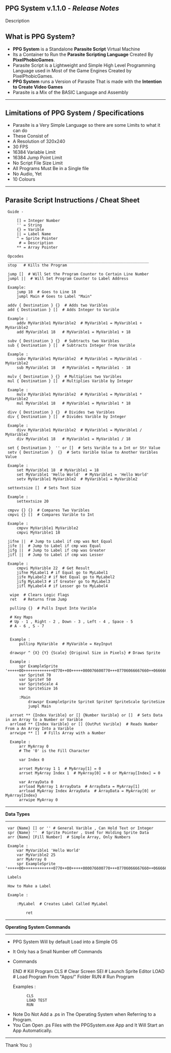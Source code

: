 ﻿
**PPG System v.1.1.0 *- Release Notes***
----
Description 

What is **PPG System**?
--
 - **PPG System** is a Standalone **Parasite Script** Virtual Machine 
 -  Its a Container to Run the **Parasite Scripting Language** Created By **PixelPhobicGames**.
 - Parasite Script is a Lightweight and Simple High Level Programming Language used in Most  of the Game Engines Created by PixelPhobicGames.
 - **PPG System** runs a Version of Parasite That is made with the **Intention to Create Video Games**
 - Parasite is a Mix of the BASIC Language and Assembly 
---
Limitations of PPG System / Specifications
---
 - Parasite is a Very Simple Language so there are some Limits to what it can do 
 - These Consist of 
 - A Resolution of 320x240 
 - 30 FPS
 - 16384 Variable Limit 
 - 16384 Jump Point Limit 
 -  No Script File Size Limit 
 - All Programs Must Be in a Single file 
 - No Audio, Yet
 - 10 Colours
 
---
**Parasite Script Instructions / Cheat Sheet** 
---
	 Guide - 
	 
		 [] = Integer Number 
		 '' = String
		 {} = Varible 
		 || = Label Name
		 ^ = Sprite Pointer
		  # = Description
		 ** = Array Pointer
	 
	 Opcodes
	 ______________________________________________________________
	 stop   # Kills the Program
	 
	 jump []  # Will Set the Program Counter to Certain Line Number
	 jumpl ||  # Will Set Program Counter to Label Address
	 
	 Example:
		 jump 18  # Goes to Line 18
		 jumpl Main # Goes to Label "Main"
		 
	 addv { Destination } {}  # Adds two Varibles 
	 add { Destination } []  # Adds Integer to Varible
	 
	 Example :
		 addv MyVarible1 MyVarible2  # MyVarible1 = MyVarible1 + MyVarible2
		 add MyVarible1 18   # MyVarible1 = MyVarible1 + 18
		 
	 subv { Destination } {}  # Subtracts two Varibles 
	 sub { Destination } []  # Subtracts Integer from Varible
	 
	 Example :
		 subv MyVarible1 MyVarible2  # MyVarible1 = MyVarible1 - MyVarible2
		 sub MyVarible1 18   # MyVarible1 = MyVarible1 - 18
		 
	 mulv { Destination } {}  # Multiplies two Varibles 
	 mul { Destination } []  # Multiplies Varible by Integer

	 Example :
		 mulv MyVarible1 MyVarible2  # MyVarible1 = MyVarible1 * MyVarible2
		 mul MyVarible1 18   # MyVarible1 = MyVarible1 * 18
	 
	 divv { Destination } {}  # Divides two Varibles 
	 div { Destination } []  # Divides Varible by Integer
	 
	 Example :
		 divv MyVarible1 MyVarible2  # MyVarible1 = MyVarible1 / MyVarible2
		 div MyVarible1 18   # MyVarible1 = MyVarible1 / 18
	 
	 set { Destination }  '' or []  # Sets Varible to a Int or Str Value
	 setv { Destination }  {}  # Sets Varible Value to Another Varibles Value

	 Example :
		 set MyVarible1 18  # MyVarible1 = 18
		 set MyVarible1 'Hello World'  # MyVarible1 = 'Hello World'
		 setv MyVarible1 MyVarible2  # MyVarible1 = MyVarible2
	 
	 settextsize []  # Sets Text Size
	 
	 Example :
		 settextsize 20

     cmpvv {} {}  # Compares Two Varibles
     cmpvi {} []  # Compares Varible to Int
	 
	 Example :
		 cmpvv MyVarible1 MyVarible2 
		 cmpvi MyVarible1 18
	
	 jifne ||  # Jump to Label if cmp was Not Equal
	 jife ||  # Jump to Label if cmp was Equal 
	 jifg ||  # Jump to Label if cmp was Greater
	 jifl ||  # Jump to Label if cmp was Lesser
	
	 Example :
		 cmpvi MyVarible 22  # Get Result
		 jifne MyLabel1 # if Equal go to MyLabel1
		 jife MyLabel2 # if Not Equal go to MyLabel2
		 jifg MyLabel3 # if Greater go to MyLabel3
		 jifl MyLabel4 # if Lesser go to MyLabel4

	  wipe  # Clears Logic Flags 
	  ret   # Returns from Jump 
	  
	  pullinp {}  # Pulls Input Into Varible 
	  
	  # Key Maps
	  # Up - 1 , Right - 2 , Down - 3 , Left - 4 , Space - 5
	  # A - 6 , S - 7
	  
	  
	  Example :
		  pullinp MyVarible  # MyVarible = KeyInput

	  drawspr ^ {X} {Y} {Scale} {Original Size in Pixels} # Draws Sprite
	  
	  Example :
		  spr ExampleSprite '+++++00+++++++++++++0770++00+++++000076600770+++07706066667660++06666666606660++066600666666660++06676000066660++07666666666660+067776666607666006777666666006600666776666666660+966776666666660++9966669966669+++++9999++9999+++++++++++++++++++++++++++++++++++'
		  var SpriteX 70
		  var SpriteY 50
		  var SpriteScale 4
		  var SpriteSize 16
		  
		  :Main
		      drawspr ExampleSprite SpriteX SpriteY SpriteScale SpriteSize
		      jumpl Main
		      
	  arrset ** {Index Varible} or [] {Number Varible} or []  # Sets Data in an Array to a Number or Varible 
	  arrload ** {Index Varible} or [] {OutPut Varible}  # Reads Number From a An Array Into a Varible
	  arrwipe ** []  # Fills Array with a Number

	  Example :
		  arr MyArray 0  
		  # The '0' is the Fill Character
		  
		  var Index 0
		  
		  arrset MyArray 1 1  # MyArray[1] = 0
		  arrset MyArray Index 1  # MyArray[0] = 0 or MyArray[Index] = 0
		  
		  var ArrayData 0
		  arrload MyArray 1 ArrayData  # ArrayData = MyArray[1]
		  arrload MyArray Index ArrayData  # ArrayData = MyArray[0] or MyArray[Index}
		  arrwipe MyArray 0
		  
		  
		  
___
**Data Types**
___
	 var {Name} [] or '' # General Varible , Can Hold Text or Integer
	 spr {Name} ''  # Sprite Pointer , Used for Holding Sprite Data
	 arr {Name} [Fill Number]  # Simple Array, Only Numbers 
	 
	 Example :
		 var MyVarible1 'Hello World'
		 var MyVarible2 25
		 arr MyArray 0
		 spr ExampleSprite '+++++00+++++++++++++0770++00+++++000076600770+++07706066667660++06666666606660++066600666666660++06676000066660++07666666666660+067776666607666006777666666006600666776666666660+966776666666660++9966669966669+++++9999++9999+++++++++++++++++++++++++++++++++++'

	 Labels
	 
	 How to Make a Label
	 
	 Example :
		 
		 :MyLabel  # Creates Label Called MyLabel
		 
			 ret
---
**Operating System Commands**
___

 - PPG System Will by default Load into a Simple OS
 - It Only has a Small Number off Commands
 - Commands 

	 END  # Kill Program
	 CLS  # Clear Screen
	 SEI  # Launch Sprite Editor
	 LOAD  # Load Program From "Apps/" Folder
	 RUN  # Run Program 
	 
	 Examples :
	 
			 CLS
			 LOAD TEST
			 RUN
* Note Do Not Add a .ps in The Operating System when Referring to a Program.
* You Can Open .ps Files with the PPGSystem.exe App and It Will Start an App Automatically.
		 
---
Thank You :)


		 
	 
		  

	 

